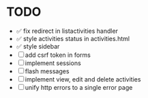# TODO
- ✅ fix redirect in listactivities handler
- ✅ style activities status in activities.html
- ✅ style sidebar
- ☐ add csrf token in forms
- ☐ implement sessions
- ☐ flash messages
- ☐ implement view, edit and delete activities
- ☐ unify http errors to a single error page
